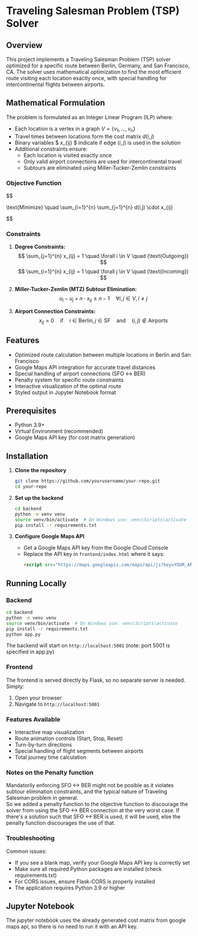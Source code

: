 # Traveling Salesman Problem (TSP) Solver

## Overview

This project implements a Traveling Salesman Problem (TSP) solver optimized for a specific route between Berlin, Germany, and San Francisco, CA. The solver uses mathematical optimization to find the most efficient route visiting each location exactly once, with special handling for intercontinental flights between airports.

## Mathematical Formulation

The problem is formulated as an Integer Linear Program (ILP) where:
- Each location is a vertex in a graph $V = \{v_1, \ldots, v_n\}$
- Travel times between locations form the cost matrix $d(i,j)$
- Binary variables $ x_{ij} $ indicate if edge $(i,j)$ is used in the solution
- Additional constraints ensure:
  - Each location is visited exactly once
  - Only valid airport connections are used for intercontinental travel
  - Subtours are eliminated using Miller-Tucker-Zemlin constraints

### Objective Function
$$

\text{Minimize} \quad \sum_{i=1}^{n} \sum_{j=1}^{n} d(i,j) \cdot x_{ij}

$$
### Constraints
1. **Degree Constraints:**
   $$
   \sum_{j=1}^{n} x_{ij} = 1 \quad \forall i \in V \quad (\text{Outgoing})
   $$
   $$
   \sum_{i=1}^{n} x_{ij} = 1 \quad \forall j \in V \quad (\text{Incoming})
   $$

2. **Miller-Tucker-Zemlin (MTZ) Subtour Elimination:**
   $$
   u_i - u_j + n \cdot x_{ij} \leq n - 1 \quad \forall i, j \in V, \, i \neq j
   $$

3. **Airport Connection Constraints:**
   $$
   x_{ij} = 0 \quad \text{if} \quad i \in \text{Berlin}, \, j \in \text{SF} \quad \text{and} \quad (i,j) \notin \text{Airports}
   $$

## Features

- Optimized route calculation between multiple locations in Berlin and San Francisco
- Google Maps API integration for accurate travel distances
- Special handling of airport connections (SFO ↔ BER)
- Penalty system for specific route constraints
- Interactive visualization of the optimal route
- Styled output in Jupyter Notebook format

## Prerequisites

- Python 3.9+
- Virtual Environment (recommended)
- Google Maps API key (for cost matrix generation)

## Installation

1. **Clone the repository**
    ```bash
    git clone https://github.com/yourusername/your-repo.git
    cd your-repo
    ```

2. **Set up the backend**
    ```bash
    cd backend
    python -m venv venv
    source venv/bin/activate  # On Windows use: venv\Scripts\activate
    pip install -r requirements.txt
    ```

3. **Configure Google Maps API**
   - Get a Google Maps API key from the Google Cloud Console
   - Replace the API key in `frontend/index.html` where it says:
     ```html
     <script src="https://maps.googleapis.com/maps/api/js?key=YOUR_API_KEY"></script>
     ```


## Running Locally

### Backend
```bash
cd backend
python -m venv venv
source venv/bin/activate  # On Windows use: venv\Scripts\activate
pip install -r requirements.txt
python app.py
```
The backend will start on `http://localhost:5001` (note: port 5001 is specified in app.py)

### Frontend
The frontend is served directly by Flask, so no separate server is needed. Simply:
1. Open your browser
2. Navigate to `http://localhost:5001`

### Features Available
- Interactive map visualization
- Route animation controls (Start, Stop, Reset)
- Turn-by-turn directions
- Special handling of flight segments between airports
- Total journey time calculation

### Notes on the Penalty function
Mandatorily enforcing SFO <-> BER might not be posible as it violates subtour elimination constraints, and the typical nature of Traveling Salesman problem in general.  
So we added a penalty function to the objective function to discourage the solver from using the SFO <-> BER connection at the very worst case. If there's a solution such that SFO <-> BER is used, it will be used, else the penalty function discourages the use of that. 

### Troubleshooting

Common issues:
- If you see a blank map, verify your Google Maps API key is correctly set
- Make sure all required Python packages are installed (check requirements.txt)
- For CORS issues, ensure Flask-CORS is properly installed
- The application requires Python 3.9 or higher

## Jupyter Notebook
The jupyter notebook uses the already generated cost matrix from google maps api, so there is no need to run it with an API key. 
